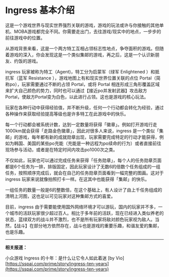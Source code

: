 # Ingress 基本介绍

这是一个游戏世界与现实世界强烈关联的游戏，游戏的玩法或许与你接触的其他单机、MOBA游戏都完全不同。你需要走出门，去往游戏/现实中的地点，一步步的前往游戏中的位置。

从游戏背景来看，这是一个两方特工互相占领标志性地点，争夺面积的游戏。但随着游戏的深入，你会发现这是一个类似集邮的游戏，再之后，这是一个认识新朋友、约饭的游戏。

ingress 玩家被称为特工（Agent)，特工分为启蒙军（绿军 Enlightened ）和抵抗军（蓝军 Resistance ），游戏地图上有和现实世界位置关联的点位 Portal（简称po），玩家需要通过不断的占领 Portal，或将 Portal 相连形成三角形覆盖区域来扩大自己颜色的势力，同时也可以通过【接近po并发射武器】攻击敌方 Portal，使敌方Portal变为白色，以此进行占领。这也是游戏的核心玩法。

玩家在各种行动中获得经验值，并不断升级，任何一个行动都会转化为经验，通过各种操作来获取经验提高等级也是许多特工在此游戏中的快乐。

每一个行动都会被系统计数，达到一定数量将获得「徽章」。例如打开游戏行走1000km就会获得「走路金色徽章」，因此对很多人来说，ingress 是一个类似「集邮」的游戏，每年都有新的成就勋章出现，玩家需要完成特定的行动才能获得，例如为韩国、美国的某些po充能（充能是一种远程为po续命的行为）或者直接前往现场参与活动，或者是在特定时间内攻击po1000次之类。

不仅如此，玩家也可以通过完成任务来获得「任务勋章」，每个人的任务勋章页面都是6个任务为一排，排版固定，因此玩家设计了无数6的倍数个任务组成的一组任务，按照顺序完成后，就会在自己的任务勋章页面看到一幅完整的图画。这对于 ingress 玩家来说就像拍照打卡一样。在这其中也能获得「集邮」的快乐。

一组任务的数量一般是6的整数倍，在这个基础上，有人设计了由上千任务组成的清明上河图，这也足以可见玩家对这种集邮方式的喜爱。

目前，ingress 由于需要能使用国外网络环境才可以游玩，国内的玩家并不多，一个城市的活跃玩家很少超过百人。相比于多年前的活跃，现在已经进入类似养老的状态，蓝绿双方的战斗并不激烈，也不是所有玩家将敌对颜色玩家视为敌人。当然，【战斗】在部分地方依然存在，战斗也是游戏的重要乐趣，和谐友爱的集邮，也是乐趣。

----

**相关报道：**

小众游戏 Ingress 的十年：是什么让它令人如此着迷 [by Vio] [https://sspai.com/prime/story/ingress-ten-years](https://sspai.com/prime/story/ingress-ten-years)

